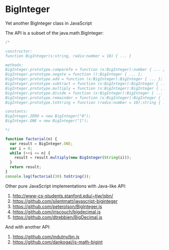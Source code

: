 BigInteger
==========

Yet another BigInteger class in JavaScript

The API is a subset of the java.math.BigInteger:

```javascript
/*

constructor:
function BigInteger(s:string, radix:number = 10) { ... }

methods:
BigInteger.prototype.compareTo = function (x:BigInteger):number { ... };
BigInteger.prototype.negate = function ():BigInteger { ... };
BigInteger.prototype.add = function (x:BigInteger):BigInteger { ... };
BigInteger.prototype.subtract = function (x:BigInteger):BigInteger { ... };
BigInteger.prototype.multiply = function (x:BigInteger):BigInteger { ... };
BigInteger.prototype.divide = function (x:BigInteger):BigInteger { ... };
BigInteger.prototype.remainder = function (x:BigInteger):BigInteger { ... };
BigInteger.prototype.toString = function (radix:number = 10):string { ... };

constants:
BigInteger.ZERO = new BigInteger("0");
BigInteger.ONE = new BigInteger("1");

*/

function factorial(n) {
  var result = BigInteger.ONE;
  var i = 0;
  while (++i <= n) {
    result = result.multiply(new BigInteger(String(i)));
  }
  return result;
}
console.log(factorial(30).toString());

```

Other pure JavaScript implementations with Java-like API:
 1. http://www-cs-students.stanford.edu/~tjw/jsbn/
 2. https://github.com/silentmatt/javascript-biginteger
 3. https://github.com/peterolson/BigInteger.js
 4. https://github.com/iriscouch/bigdecimal.js
 5. https://github.com/dtrebbien/BigDecimal.js

And with another API:
 1. https://github.com/indutny/bn.js
 2. https://github.com/dankogai/js-math-bigint
